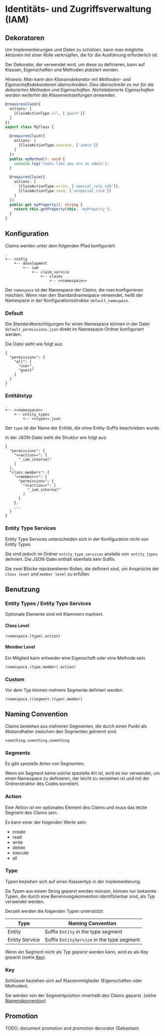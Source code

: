# Identitäts- und Zugriffsverwaltung (IAM)

## Dekoratoren

Um Implementierungen und Daten zu schützen, kann man mögliche Aktionen mit einer
Rolle verknüpfen, die für die Ausführung erforderlich ist.

Der Dekorator, der verwendet wird, um diese zu definieren, kann auf Klassen,
Eigenschaften und Methoden platziert werden.

_Hinweis: Man kann den Klassendekorator mit Methoden- und
Eigenschaftsdekoratoren überschreiben. Dies überschreibt es nur für die
dekorierten Methoden und Eigenschaften. Nichtdekorierte Eigenschaften werden
weiterhin die Klasseneinstellungen anwenden._

```typescript
@requiresClaim({
  actions: [
    [ClaimActionType.all, ['guest']]
  ]
})
export class MyClass {

  @requiresClaim({
    actions: [
      [ClaimActionType.execute, ['admin']]
    ]
  })
  public myMethod(): void {
    console.log('looks like you are an admin');
  }

  @requiresClaim({
    actions: [
      [ClaimActionType.write, ['special_role_a38']],
      [ClaimActionType.read, ['unspecial_role']]
    ]
  })
  public get myProperty(): string {
    return this.getProperty(this, 'myProperty');
  }
}
```

## Konfiguration

Claims werden unter dem folgenden Pfad konfiguriert:

```
.
+-- config
    +-- development
        +-- iam
            +-- claim_service
                +-- claims
                    +-- <<namespace>>
```

Der `namespace` ist der Namespace der Claims, die man konfigurieren möchten.
Wenn man den Standardnamespace verwendet, heißt der Namespace in der
Konfigurationsstruktur `default_namespace`.

### Default

Die Standardberechtigungen für einen Namespace können in der Datei
`default_permissions.json` direkt im Namespace-Ordner konfiguriert werden.

Die Datei sieht wie folgt aus:
```
{
  "permissions": {
    "all": [
      "user",
      "guest"
    ]
  }
}
```

### Entitätstyp

```
.
+-- <<namespace>>
    +-- entity_types
        +-- <<type>>.json
```

Der `type` ist der Name der Entität, die ohne Entity-Suffix beschrieben wurde.

In der JSON-Datei sieht die Struktur wie folgt aus:

```
{
  "permissions": {
    "<<action>>": [
      "_iam_internal"
    ]
  },
  "class_members": {
    "<<member>>": {
      "permissions": {
        "<<action>>": [
          "_iam_internal"
        ]
      }
    },
    ...
  }
}
```

### Entity Type Services

Entity Type Services unterscheiden sich in der Konfiguration nicht von Entity Types.

Sie sind jedoch im Ordner `entity_type_services` anstelle von` entity_types` definiert.
Die JSON-Datei enthält ebenfalls kein Suffix.

Die zwei Blöcke repräsentieren Rollen, die definiert sind, um Ansprüche der
`class level` und `member level` zu erfüllen.

## Benutzung

### Entity Types / Entity Type Services

Optionale Elemente sind mit Klammern markiert.

#### Class Level
```
(namespace.)type(.action)
```

#### Member Level

Ein Mitglied kann entweder eine Eigenschaft oder eine Methode sein.

```
(namespace.)type.member(.action)
```

### Custom

Vor dem Typ können mehrere Segmente definiert werden.

```
(namespace.)(segment.)type(.member)
```

## Naming Convention

Claims bestehen aus mehreren Segmenten, die durch einen Punkt als Abstandhalter
zwischen den Segmenten getrennt sind.

```
something.something.something
```

### Segments

Es gibt spezielle Arten von Segmenten.

Wenn ein Segment keine solche spezielle Art ist, wird es nur verwendet, um einen
Namespace zu definieren, der leicht zu verstehen ist und mit der Ordnerstruktur
des Codes korreliert.

### Action

Eine Aktion ist ein optionales Element des Claims und muss das letzte Segment
des Claims sein.

Es kann einer der folgenden Werte sein:
* create
* read
* write
* delete
* execute
* all

### Type

Typen beziehen sich auf einen Klassentyp in der Implementierung.

Da Typen aus einem String geparst werden müssen, können nur bekannte Typen, die
durch eine Benennungskonvention identifizierbar sind, als Typ verwendet werden.

Derzeit werden die folgenden Typen unterstützt:

Type | Naming Convention
---------|----------
 Entity | Suffix `Entity` in the type segment
 Entity Service | Suffix `EntityService` in the type segment

Wenn ein Segment nicht als Typ geparst werden kann, wird es als Key geparst (siehe [Key](#key)).

### Key

Schlüssel beziehen sich auf Klassenmitglieder (Eigenschaften oder Methoden).

Sie werden von der Segmentposition innerhalb des Claims geparst. (siehe [Namenskonvention](#naming-convention))

## Promotion

TODO: document promotion and promotion decorator (Sebastian)
